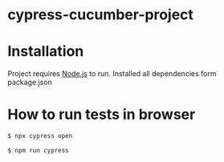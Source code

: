 # cypress-cucumber-project

# Installation

Project requires [Node.js](https://nodejs.org/) to run.
Installed all dependencies form package.json

# How to run tests in browser

```sh
$ npx cypress open
```

```sh
$ npm run cypress
```

